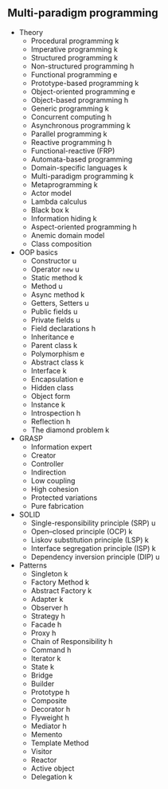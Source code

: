 ## Multi-paradigm programming

- Theory
  - Procedural programming k
  - Imperative programming k
  - Structured programming k
  - Non-structured programming h
  - Functional programming e
  - Prototype-based programming k
  - Object-oriented programming e
  - Object-based programming h
  - Generic programming k
  - Concurrent computing h
  - Asynchronous programming k
  - Parallel programming k
  - Reactive programming h
  - Functional-reactive (FRP)
  - Automata-based programming
  - Domain-specific languages k
  - Multi-paradigm programming k
  - Metaprogramming k
  - Actor model
  - Lambda calculus
  - Black box k
  - Information hiding k
  - Aspect-oriented programming h
  - Anemic domain model
  - Class composition
- OOP basics
  - Constructor u
  - Operator `new` u
  - Static method k
  - Method u
  - Async method k
  - Getters, Setters u
  - Public fields u
  - Private fields u
  - Field declarations h
  - Inheritance e
  - Parent class k
  - Polymorphism e
  - Abstract class k
  - Interface k
  - Encapsulation e
  - Hidden class
  - Object form
  - Instance k
  - Introspection h
  - Reflection h
  - The diamond problem k
- GRASP
  - Information expert
  - Creator
  - Controller
  - Indirection
  - Low coupling
  - High cohesion
  - Protected variations
  - Pure fabrication
- SOLID
  - Single-responsibility principle (SRP) u
  - Open–closed principle (OCP) k
  - Liskov substitution principle (LSP) k
  - Interface segregation principle (ISP) k
  - Dependency inversion principle (DIP) u
- Patterns
  - Singleton k
  - Factory Method k
  - Abstract Factory k
  - Adapter k
  - Observer h
  - Strategy h
  - Facade h
  - Proxy h
  - Chain of Responsibility h
  - Command h
  - Iterator k
  - State k
  - Bridge
  - Builder
  - Prototype h
  - Composite
  - Decorator h
  - Flyweight h
  - Mediator h
  - Memento
  - Template Method
  - Visitor
  - Reactor
  - Active object
  - Delegation k
